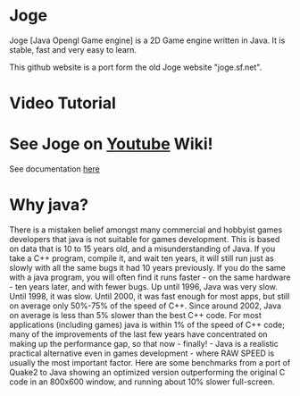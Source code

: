 Joge
====

Joge [Java Opengl Game engine] is a 2D Game engine written in Java. It is stable, fast and very easy to learn. 

This github website is a port form the old Joge website "joge.sf.net".

Video Tutorial
====
See Joge on [Youtube](https://www.youtube.com/channel/UCsS0EcVLn3K0U9hvLHTUbDg)
Wiki!
====
See documentation [here](https://github.com/MoncefYabi/Joge/wiki)


Why java?
====
There is a mistaken belief amongst many commercial and hobbyist games developers that java is not suitable for games development. This is based on data that is 10 to 15 years old, and a misunderstanding of Java. If you take a C++ program, compile it, and wait ten years, it will still run just as slowly with all the same bugs it had 10 years previously. If you do the same with a java program, you will often find it runs faster - on the same hardware - ten years later, and with fewer bugs. Up until 1996, Java was very slow. Until 1998, it was slow. Until 2000, it was fast enough for most apps, but still on average only 50%-75% of the speed of C++. Since around 2002, Java on average is less than 5% slower than the best C++ code. For most applications (including games) java is within 1% of the speed of C++ code; many of the improvements of the last few years have concentrated on making up the performance gap, so that now - finally! - Java is a realistic practical alternative even in games development - where RAW SPEED is usually the most important factor. Here are some benchmarks from a port of Quake2 to Java showing an optimized version outperforming the original C code in an 800x600 window, and running about 10% slower full-screen.

